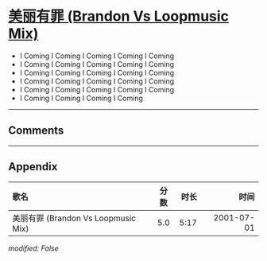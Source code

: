 # [美丽有罪 (Brandon Vs Loopmusic Mix)](https://music.163.com/song?id=28613421)

* I Coming  I Coming  I Coming  I Coming  I Coming
* I Coming  I Coming  I Coming  I Coming  I Coming
* I Coming  I Coming  I Coming  I Coming  I Coming
* I Coming  I Coming  I Coming  I Coming  I Coming
* I Coming  I Coming  I Coming  I Coming  I Coming
* I Coming  I Coming  I Coming  I Coming


---

## Comments


---

## Appendix

|歌名|分数|时长|时间|
|:---|:---:|---:|---:|
|美丽有罪 (Brandon Vs Loopmusic Mix)|5.0|5:17|2001-07-01

*modified: False*